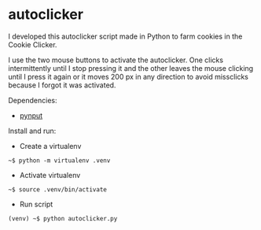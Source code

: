 # autoclicker
I developed this autoclicker script made in Python to farm cookies in the Cookie Clicker.

I use the two mouse buttons to activate the autoclicker. One clicks intermittently until I stop pressing it and the other leaves the mouse clicking until I press it again or it moves 200 px in any direction to avoid missclicks because I forgot it was activated.

Dependencies:
- [pynput](https://github.com/moses-palmer/pynput)

Install and run:

- Create a virtualenv
```
~$ python -m virtualenv .venv
```

- Activate virtualenv
```
~$ source .venv/bin/activate
```

- Run script
```
(venv) ~$ python autoclicker.py
```